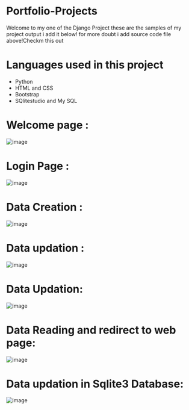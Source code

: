 # Portfolio-Projects
Welcome to my one of the Django Project these are the samples of my project output i add it below! for more doubt i add source code file above!Checkm this out
# Languages used in this project 
- Python
- HTML and CSS
- Bootstrap
- SQlitestudio and My SQL
# Welcome page :
![image](https://github.com/hariz723/Portfolio-Project/assets/110483479/d8069195-d636-4cf5-a849-ac8940dbb3d4)
# Login Page :
![image](https://github.com/hariz723/Portfolio-Project/assets/110483479/bbe8383d-aff2-4e67-9c0c-db25cbbb5a16)
# Data Creation :
![image](https://github.com/hariz723/Portfolio-Project/assets/110483479/4f9b2fc2-41fb-455a-ab63-2f4a287c3be9)
# Data updation :
![image](https://github.com/hariz723/Portfolio-Project/assets/110483479/8810313a-8506-4c6a-b0c7-2db3f963cc6b)
# Data Updation:
![image](https://github.com/hariz723/Portfolio-Project/assets/110483479/ee97ed45-e199-4d9c-8bf8-874f3593c7c2)
# Data Reading and redirect to web page:
![image](https://github.com/hariz723/Portfolio-Project/assets/110483479/38575f1f-e411-45be-94eb-4c37ed249165)
# Data updation in Sqlite3 Database:
![image](https://github.com/hariz723/Portfolio-Project/assets/110483479/51056952-5a70-4eca-962c-8af6577f2e59)






